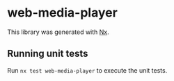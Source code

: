# web-media-player

This library was generated with [Nx](https://nx.dev).

## Running unit tests

Run `nx test web-media-player` to execute the unit tests.
